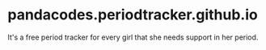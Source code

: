 # pandacodes.periodtracker.github.io
It's a free period tracker for every girl that she needs support in her period.
